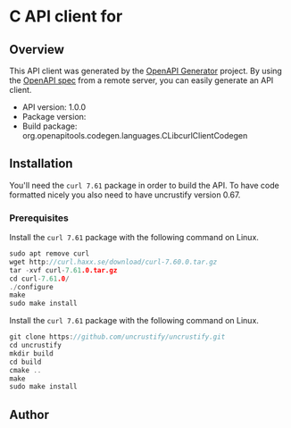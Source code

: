 # C API client for 

## Overview
This API client was generated by the [OpenAPI Generator](https://openapi-generator.tech) project. By using the [OpenAPI spec](https://openapis.org) from a remote server, you can easily generate an API client.

- API version: 1.0.0
- Package version: 
- Build package: org.openapitools.codegen.languages.CLibcurlClientCodegen

## Installation
You'll need the `curl 7.61` package in order to build the API. To have code formatted nicely you also need to have uncrustify version 0.67.

### Prerequisites
Install the `curl 7.61` package with the following command on Linux.
```C
sudo apt remove curl
wget http://curl.haxx.se/download/curl-7.60.0.tar.gz
tar -xvf curl-7.61.0.tar.gz
cd curl-7.61.0/
./configure
make
sudo make install
```
Install the `curl 7.61` package with the following command on Linux.
```C
git clone https://github.com/uncrustify/uncrustify.git
cd uncrustify
mkdir build
cd build
cmake ..
make
sudo make install
```


## Author



